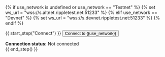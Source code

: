 {% if use_network is undefined or use_network == "Testnet" %}
  {% set ws_url = "wss://s.altnet.rippletest.net:51233" %}
{% elif use_network == "Devnet" %}
  {% set ws_url = "wss://s.devnet.rippletest.net:51233" %}
{% endif %}

{{ start_step("Connect") }}
<button id="connect-button" class="btn btn-primary" data-wsurl="{{ws_url}}">Connect to {{use_network}}</button>
<div>
  <strong>Connection status:</strong>
  <span id="connection-status">Not connected</span>
  <div class="loader" id='loader-connect' style="display: none;"><img class='throbber' src="assets/img/xrp-loader-96.png"></div>
</div>
{{ end_step() }}
